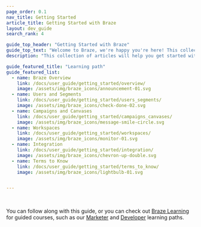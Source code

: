 ```yaml
---
page_order: 0.1
nav_title: Getting Started
article_title: Getting Started with Braze
layout: dev_guide
search_rank: 4

guide_top_header: "Getting Started with Braze"
guide_top_text: "Welcome to Braze, we're happy you're here! This collection of articles will help you get started with our platform and introduce you to the key terms, features, and functionalities of Braze."
description: "This collection of articles will help you get started with our platform and introduce you to the key terms, features, and functionalities of Braze."

guide_featured_title: "Learning path"
guide_featured_list:
  - name: Braze Overview
    link: /docs/user_guide/getting_started/overview/
    image: /assets/img/braze_icons/announcement-01.svg
  - name: Users and Segments
    link: /docs/user_guide/getting_started/users_segments/
    image: /assets/img/braze_icons/check-done-02.svg
  - name: Campaigns and Canvases
    link: /docs/user_guide/getting_started/campaigns_canvases/
    image: /assets/img/braze_icons/message-smile-circle.svg
  - name: Workspaces
    link: /docs/user_guide/getting_started/workspaces/
    image: /assets/img/braze_icons/monitor-01.svg
  - name: Integration
    link: /docs/user_guide/getting_started/integration/
    image: /assets/img/braze_icons/chevron-up-double.svg
  - name: Terms to Know
    link: /docs/user_guide/getting_started/terms_to_know/
    image: /assets/img/braze_icons/lightbulb-01.svg


---
```


<br>

You can follow along with this guide, or you can check out [Braze Learning](https://learning.braze.com) for guided courses, such as our [Marketer](https://learning.braze.com/path/marketer) and [Developer](https://learning.braze.com/path/developer) learning paths.

<br> 
